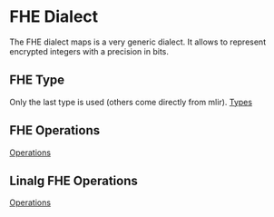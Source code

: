 # FHE Dialect


The FHE dialect maps is a very generic dialect.
It allows to represent encrypted integers with a precision in bits.


## FHE Type

Only the last type is used (others come directly from mlir).
[Types](../links_to_compiler_build/md/FHETypes.md)

## FHE Operations

[Operations](../links_to_compiler_build/md/FHEOps.md)

## Linalg FHE Operations

[Operations](../links_to_compiler_build/md/FHELinalgOps.md)


